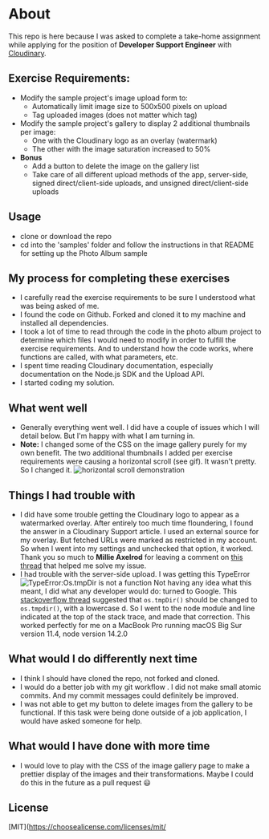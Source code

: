 # About

This repo is here because I was asked to complete a take-home assignment while applying for the position of **Developer Support Engineer** with [Cloudinary](https://www.cloudinary.com).

## Exercise Requirements:

-   Modify the sample project's image upload form to:
    -   Automatically limit image size to 500x500 pixels on upload
    -   Tag uploaded images (does not matter which tag)
-   Modify the sample project's gallery to display 2 additional thumbnails per image:
    -   One with the Cloudinary logo as an overlay (watermark)
    -   The other with the image saturation increased to 50%
-   **Bonus**
    -   Add a button to delete the image on the gallery list
    -   Take care of all different upload methods of the app, server-side, signed direct/client-side uploads, and unsigned direct/client-side uploads

## Usage

-   clone or download the repo
-   cd into the 'samples' folder and follow the instructions in that README for setting up the Photo Album sample

## My process for completing these exercises

-   I carefully read the exercise requirements to be sure I understood what was being asked of me.
-   I found the code on Github. Forked and cloned it to my machine and installed all dependencies.
-   I took a lot of time to read through the code in the photo album project to determine which files I would need to modify in order to fulfill the exercise requirements. And to understand how the code works, where functions are called, with what parameters, etc.
-   I spent time reading Cloudinary documentation, especially documentation on the Node.js SDK and the Upload API.
-   I started coding my solution.

## What went well

-   Generally everything went well. I did have a couple of issues which I will detail below. But I'm happy with what I am turning in.
-   **Note:** I changed some of the CSS on the image gallery purely for my own benefit. The two additional thumbnails I added per exercise requirements were causing a horizontal scroll (see gif). It wasn't pretty. So I changed it. ![horizontal scroll demonstration](https://res.cloudinary.com/tangoecho/image/upload/c_scale,h_200/v1629220167/horizontal-scroll_hgatmt.gif)

## Things I had trouble with

-   I did have some trouble getting the Cloudinary logo to appear as a watermarked overlay. After entirely too much time floundering, I found the answer in a Cloudinary Support article. I used an external source for my overlay. But fetched URLs were marked as restricted in my account. So when I went into my settings and unchecked that option, it worked. Thank you so much to **Millie Axelrod** for leaving a comment on [this thread]('https://support.cloudinary.com/hc/en-us/articles/360032635232-Overlay-an-image-that-s-taken-from-a-fetched-public-URL#article-comments') that helped me solve my issue.
-   I had trouble with the server-side upload. I was getting this TypeError ![TypeError:Os.tmpDir is not a function](https://res.cloudinary.com/tangoecho/image/upload/v1629168727/iypsty5qblm0thcbhbgh.png)
    Not having any idea what this meant, I did what any developer would do: turned to Google. This [stackoverflow thread]('https://stackoverflow.com/questions/40913034/os-tmpdir-is-deprecated-node-and-formidable') suggested that `os.tmpDir()` should be changed to `os.tmpdir()`, with a lowercase d. So I went to the node module and line indicated at the top of the stack trace, and made that correction. This worked perfectly for me on a MacBook Pro running macOS Big Sur version 11.4, node version 14.2.0

## ​What would I do differently next time

-   I think I should have cloned the repo, not forked and cloned.
-   I would do a better job with my git workflow
    . I did not make small atomic commits. And my commit messages could definitely be improved.
-   I was not able to get my button to delete images from the gallery to be functional.
    ​If this task were being done outside of a job application, I would have asked someone for help.
    ​

## What would I have done with more time

-   I would love to play with the CSS of the image gallery page to make a prettier display of the images and their transformations. Maybe I could do this in the future as a pull request 😃

## License

[MIT](https://choosealicense.com/licenses/mit/

